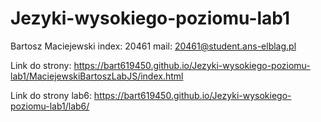 # Jezyki-wysokiego-poziomu-lab1
Bartosz Maciejewski
index: 20461
mail: 20461@student.ans-elblag.pl

Link do strony:
https://bart619450.github.io/Jezyki-wysokiego-poziomu-lab1/MaciejewskiBartoszLabJS/index.html

Link do strony lab6:
https://bart619450.github.io/Jezyki-wysokiego-poziomu-lab1/lab6/
